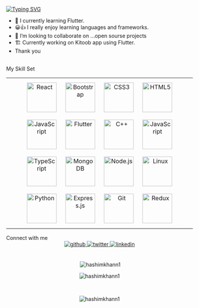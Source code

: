 
<a href="https://git.io/typing-svg"><img src="https://readme-typing-svg.herokuapp.com?font=Fira+Code&weight=600&size=22&pause=1000&color=0A87F7&width=550&lines=Hi+i'm+Muhammad+Hashim.;i'm+flutter+and+full+stack+web+developer." alt="Typing SVG" /></a>
- 📘 I currently learning Flutter.  
-  😀👍 I really enjoy learning languages and frameworks.  
-  👯 I’m looking to collaborate on ...open sourse projects
- 🏗️ Currently working on Kitoob app using Flutter.  
- Thank you
<br/>  
My Skill Set
<br/>
<table><tr><td valign="top" width="100%">
<div align="center">  
<a href="https://reactjs.org/" target="_blank"><img style="margin: 10px" src="https://profilinator.rishav.dev/skills-assets/react-original-wordmark.svg" alt="React" height="80" /></a>  
<a href="https://getbootstrap.com/docs/3.4/javascript/" target="_blank"><img style="margin: 10px" src="https://profilinator.rishav.dev/skills-assets/bootstrap-plain.svg" alt="Bootstrap" height="80" /></a>  
<a href="https://www.w3schools.com/css/" target="_blank"><img style="margin: 10px" src="https://profilinator.rishav.dev/skills-assets/css3-original-wordmark.svg" alt="CSS3" height="80" /></a>  
<a href="https://en.wikipedia.org/wiki/HTML5" target="_blank"><img style="margin: 10px" src="https://profilinator.rishav.dev/skills-assets/html5-original-wordmark.svg" alt="HTML5" height="80" /></a>  
<a href="https://www.javascript.com/" target="_blank"><img style="margin: 10px" src="https://profilinator.rishav.dev/skills-assets/javascript-original.svg" alt="JavaScript" height="80" /></a>  
<a href="https://flutter.dev/" target="_blank"><img style="margin: 10px" src="https://profilinator.rishav.dev/skills-assets/flutterio-icon.svg" alt="Flutter" height="80" /></a>  
<a href="https://www.cplusplus.com/" target="_blank"><img style="margin: 10px" src="https://profilinator.rishav.dev/skills-assets/cplusplus-original.svg" alt="C++" height="80" /></a>  
<a href="https://www.javascript.com/" target="_blank"><img style="margin: 10px" src="https://profilinator.rishav.dev/skills-assets/javascript-original.svg" alt="JavaScript" height="80" /></a>  
<a href="https://www.typescriptlang.org/" target="_blank"><img style="margin: 10px" src="https://profilinator.rishav.dev/skills-assets/typescript-original.svg" alt="TypeScript" height="80" /></a>  
<a href="https://www.mongodb.com/" target="_blank"><img style="margin: 10px" src="https://profilinator.rishav.dev/skills-assets/mongodb-original-wordmark.svg" alt="MongoDB" height="80" /></a>  
<a href="https://nodejs.org/" target="_blank"><img style="margin: 10px" src="https://profilinator.rishav.dev/skills-assets/nodejs-original-wordmark.svg" alt="Node.js" height="80" /></a>  
<a href="https://www.linux.org/" target="_blank"><img style="margin: 10px" src="https://profilinator.rishav.dev/skills-assets/linux-original.svg" alt="Linux" height="80" /></a>  
<a href="https://www.python.org/" target="_blank"><img style="margin: 10px" src="https://profilinator.rishav.dev/skills-assets/python-original.svg" alt="Python" height="80" /></a>  
<a href="https://www.expressjs.com/" target="_blank"><img style="margin: 10px" src="https://encrypted-tbn0.gstatic.com/images?q=tbn:ANd9GcTPWXoi7cy3HEsFJ8kqj7FQisLz0IBP9r7hW-4RysSgRZKI0BLQm46I0nn-PwKi2112FaU&usqp=CAU" alt="Express.js" height="80" /></a>  
<a href="https://github.com/" target="_blank"><img style="margin: 10px" src="https://profilinator.rishav.dev/skills-assets/git-scm-icon.svg" alt="Git" height="80" /></a>  
<a href="https://redux.js.org/" target="_blank"><img style="margin: 10px" src="https://profilinator.rishav.dev/skills-assets/redux-original.svg" alt="Redux" height="80" /></a>  
</div>
</td></tr></table>  
Connect with me  
<div align="center">
<a href="https://github.com/Hashimkhann1" target="_blank">
<img src=https://img.shields.io/badge/github-%2324292e.svg?&style=for-the-badge&logo=github&logoColor=white alt=github style="margin-bottom: 5px;" />
</a>
<a href="https://twitter.com/Hashimk87136813" target="_blank">
<img src=https://img.shields.io/badge/twitter-%2300acee.svg?&style=for-the-badge&logo=twitter&logoColor=white alt=twitter style="margin-bottom: 5px;" />
</a>
<a href="https://linkedin.com/in/hashim-khan-a6b846210" target="_blank">
<img src=https://img.shields.io/badge/linkedin-%231E77B5.svg?&style=for-the-badge&logo=linkedin&logoColor=white alt=linkedin style="margin-bottom: 5px;" />
</a> 
  <br/>
  <br/>
  <p>&nbsp;<img align="center" src="https://github-readme-stats.vercel.app/api?username=hashimkhann1&show_icons=true&locale=en" alt="hashimkhann1" /></p>
<p><img align="center" src="https://github-readme-streak-stats.herokuapp.com/?user=hashimkhann1&" alt="hashimkhann1" /></p>
<br/>
  <p><img align="center" src="https://github-readme-stats.vercel.app/api/top-langs?username=hashimkhann1&show_icons=true&locale=en&layout=compact" alt="hashimkhann1" /></p>
</div>  
